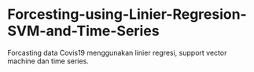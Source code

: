 # Forcesting-using-Linier-Regresion-SVM-and-Time-Series
Forcasting data Covis19 menggunakan linier regresi, support vector machine dan time series.
